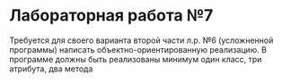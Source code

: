 # Лабораторная работа №7

Требуется для своего варианта второй части л.р. №6 (усложненной программы) написать объектно-ориентированную реализацию.
В программе должны быть реализованы минимум один класс, три атрибута, два метода
